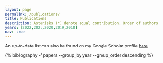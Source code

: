 ```yaml
---
layout: page
permalink: /publications/
title: Publications
description: Asterisks (*) denote equal contribution. Order of authors determined randomly.
years: [2022,2021,2020,2019,2018]
nav: true
---
```


An up-to-date list can also be found on my Google Scholar profile [here](https://scholar.google.com/citations?user=iBuxBEUAAAAJ).

<div class="publications">
{% bibliography -f papers --group_by year --group_order descending %}
</div>
